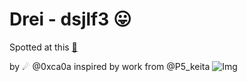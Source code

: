 # Drei - dsjlf3 😛
Spotted at this [🧶](https://twitter.com/0xca0a/status/1643332765696380933dsjlf3)

by ☄︎ @0xca0a 
inspired by work from @P5_keita
![Img](https://pbs.twimg.com/media/Fs5KElwXoAMnyl2?format=jpg&name=large)
